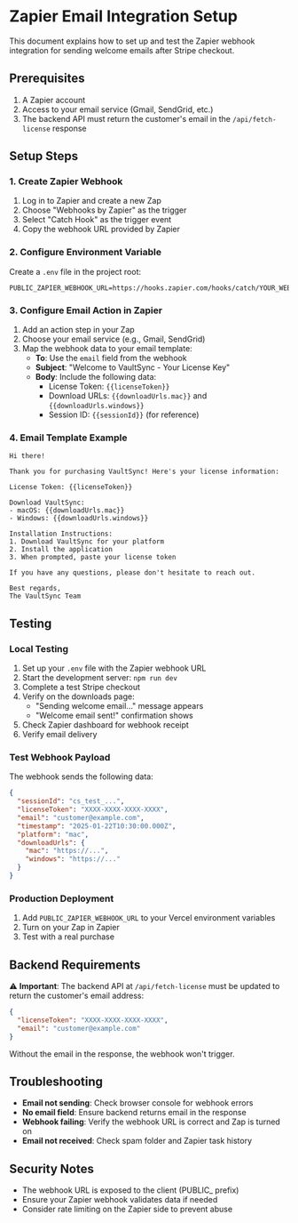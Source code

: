 # Zapier Email Integration Setup

This document explains how to set up and test the Zapier webhook integration for sending welcome emails after Stripe checkout.

## Prerequisites

1. A Zapier account
2. Access to your email service (Gmail, SendGrid, etc.)
3. The backend API must return the customer's email in the `/api/fetch-license` response

## Setup Steps

### 1. Create Zapier Webhook

1. Log in to Zapier and create a new Zap
2. Choose "Webhooks by Zapier" as the trigger
3. Select "Catch Hook" as the trigger event
4. Copy the webhook URL provided by Zapier

### 2. Configure Environment Variable

Create a `.env` file in the project root:

```
PUBLIC_ZAPIER_WEBHOOK_URL=https://hooks.zapier.com/hooks/catch/YOUR_WEBHOOK_ID/
```

### 3. Configure Email Action in Zapier

1. Add an action step in your Zap
2. Choose your email service (e.g., Gmail, SendGrid)
3. Map the webhook data to your email template:
   - **To**: Use the `email` field from the webhook
   - **Subject**: "Welcome to VaultSync - Your License Key"
   - **Body**: Include the following data:
     - License Token: `{{licenseToken}}`
     - Download URLs: `{{downloadUrls.mac}}` and `{{downloadUrls.windows}}`
     - Session ID: `{{sessionId}}` (for reference)

### 4. Email Template Example

```
Hi there!

Thank you for purchasing VaultSync! Here's your license information:

License Token: {{licenseToken}}

Download VaultSync:
- macOS: {{downloadUrls.mac}}
- Windows: {{downloadUrls.windows}}

Installation Instructions:
1. Download VaultSync for your platform
2. Install the application
3. When prompted, paste your license token

If you have any questions, please don't hesitate to reach out.

Best regards,
The VaultSync Team
```

## Testing

### Local Testing

1. Set up your `.env` file with the Zapier webhook URL
2. Start the development server: `npm run dev`
3. Complete a test Stripe checkout
4. Verify on the downloads page:
   - "Sending welcome email..." message appears
   - "Welcome email sent!" confirmation shows
5. Check Zapier dashboard for webhook receipt
6. Verify email delivery

### Test Webhook Payload

The webhook sends the following data:

```json
{
  "sessionId": "cs_test_...",
  "licenseToken": "XXXX-XXXX-XXXX-XXXX",
  "email": "customer@example.com",
  "timestamp": "2025-01-22T10:30:00.000Z",
  "platform": "mac",
  "downloadUrls": {
    "mac": "https://...",
    "windows": "https://..."
  }
}
```

### Production Deployment

1. Add `PUBLIC_ZAPIER_WEBHOOK_URL` to your Vercel environment variables
2. Turn on your Zap in Zapier
3. Test with a real purchase

## Backend Requirements

⚠️ **Important**: The backend API at `/api/fetch-license` must be updated to return the customer's email address:

```json
{
  "licenseToken": "XXXX-XXXX-XXXX-XXXX",
  "email": "customer@example.com"
}
```

Without the email in the response, the webhook won't trigger.

## Troubleshooting

- **Email not sending**: Check browser console for webhook errors
- **No email field**: Ensure backend returns email in the response
- **Webhook failing**: Verify the webhook URL is correct and Zap is turned on
- **Email not received**: Check spam folder and Zapier task history

## Security Notes

- The webhook URL is exposed to the client (PUBLIC_ prefix)
- Ensure your Zapier webhook validates data if needed
- Consider rate limiting on the Zapier side to prevent abuse